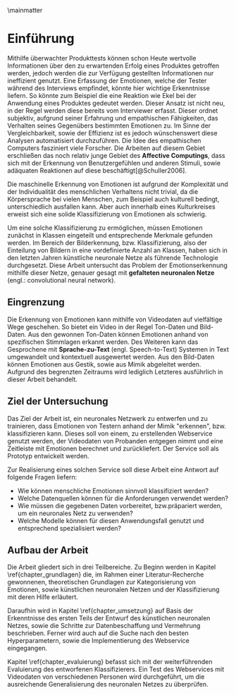 
\mainmatter

# Einführung

Mithilfe überwachter Produkttests können schon Heute wertvolle Informationen über den zu erwartenden Erfolg eines Produktes getroffen werden, jedoch werden die zur Verfügung gestellten Informationen nur ineffizient genutzt. Eine Erfassung der Emotionen, welche der Tester während des Interviews empfindet, könnte hier wichtige Erkenntnisse liefern. So könnte zum Beispiel die eine Reaktion wie Ekel bei der Anwendung eines Produktes gedeutet werden. Dieser Ansatz ist nicht neu, in der Regel werden diese bereits vom Interviewer erfasst.<!-- Bernhard TODO: Verweis? --> Dieser ordnet subjektiv, aufgrund seiner Erfahrung und empathischen Fähigkeiten, das Verhalten seines Gegenübers bestimmten Emotionen zu. Im Sinne der Vergleichbarkeit, sowie der Effizienz ist es jedoch wünschenswert diese Analysen automatisiert durchzuführen.
Die Idee des empathischen Computers fasziniert viele Forscher. Die Arbeiten auf diesem Gebiet erschließen das noch relativ junge Gebiet des **Affective Computings**, dass sich mit der Erkennung von Benutzergefühlen und anderen Stimuli, sowie adäquaten Reaktionen auf diese beschäftigt[@Schuller2006].

Die maschinelle Erkennung von Emotionen ist aufgrund der Komplexität und der Individualität des menschlichen Verhaltens nicht trivial, da die Körpersprache bei vielen Menschen, zum Beispiel auch kulturell bedingt, unterschiedlich ausfallen kann. Aber auch innerhalb eines Kulturkreises erweist sich eine solide Klassifizierung von Emotionen als schwierig.

Um eine solche Klassifizierung zu ermöglichen, müssen Emotionen zunächst in Klassen eingeteilt und entsprechende Merkmale gefunden werden. Im Bereich der Bilderkennung, bzw. Klassifizierung, also der Einteilung von Bildern in eine vordefinierte Anzahl an Klassen, haben sich in den letzten Jahren künstliche neuronale Netze als führende Technologie durchgesetzt. <!-- Bernhard TODO: Verweis? --> Diese Arbeit untersucht das Problem der Emotionserkennung mithilfe dieser Netze, genauer gesagt mit **gefalteten neuronalen Netze** (engl.: convolutional neural network).

## Eingrenzung

Die Erkennung von Emotionen kann mithilfe von Videodaten auf vielfältige Wege geschehen. So bietet ein Video in der Regel Ton-Daten und Bild-Daten. Aus den gewonnen Ton-Daten können Emotionen anhand von spezifischen Stimmlagen erkannt werden. Des Weiteren kann das Gesprochene mit **Sprache-zu-Text** (engl. Speech-to-Text) Systemen in Text umgewandelt und kontextuell ausgewertet werden.
Aus den Bild-Daten können Emotionen aus Gestik, sowie aus Mimik abgeleitet werden. Aufgrund des begrenzten Zeitraums wird lediglich Letzteres ausführlich in dieser Arbeit behandelt.

<!--
Die automatisierte Erkennung von Emotionen aus Bildern ist kein grundlegend neues Thema. So wurde es zum Beispiel schon untersucht.... (TODO REF). Als Abgrenzung zu .... wird in dieser Arbeit  -->

## Ziel der Untersuchung

Das Ziel der Arbeit ist, ein neuronales Netzwerk zu entwerfen und zu trainieren, dass Emotionen von Testern anhand der Mimik "erkennen", bzw. klassifizieren kann. Dieses soll von einem, zu erstellenden Webservice genutzt werden, der Videodaten von Probanden entgegen nimmt und eine Zeitleiste mit Emotionen berechnet und zurückliefert. Der Service soll als Prototyp entwickelt werden.

Zur Realisierung eines solchen Service soll diese Arbeit eine Antwort auf folgende Fragen liefern:

* Wie können menschliche Emotionen sinnvoll klassifiziert werden?
* Welche Datenquellen können für die Anforderungen verwendet werden?
* Wie müssen die gegebenen Daten vorbereitet, bzw.präpariert werden, um ein neuronales Netz zu verwenden?
* Welche Modelle <!-- Bernhard TODO: Ref. Modelle? --> können für diesen Anwendungsfall genutzt und entsprechend spezialisiert werden?

<!--## Stand der Forschung -->

## Aufbau der Arbeit

Die Arbeit gliedert sich in drei Teilbereiche. Zu Beginn werden in Kapitel \ref{chapter_grundlagen} die, im Rahmen einer Literatur-Recherche gewonnenen, theoretischen Grundlagen zur Kategorisierung von Emotionen, sowie künstlichen neuronalen Netzen und der Klassifizierung mit deren Hilfe erläutert.
<!-- TODO: anders schreiben? -->

Daraufhin wird in Kapitel \ref{chapter_umsetzung} auf Basis der Erkenntnisse des ersten Teils der Entwurf des künstlichen neuronalen Netzes, sowie die Schritte zur Datenbeschaffung und Vermehrung beschrieben. Ferner wird auch auf die Suche nach den besten Hyperparametern, sowie die Implementierung des Webservice eingegangen.

Kapitel \ref{chapter_evaluierung} befasst sich mit der weiterführenden Evaluierung des entworfenen Klassifizierers. Ein Test des Webservices mit Videodaten von verschiedenen Personen wird durchgeführt, um die ausreichende Generalisierung des neuronalen Netzes zu überprüfen. <!-- TODO: Kapitel ref -->
